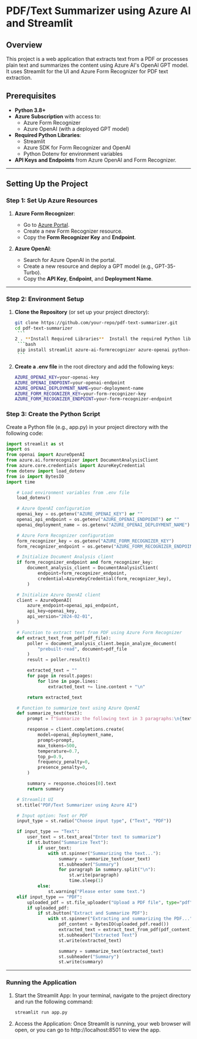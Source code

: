 # PDF/Text Summarizer using Azure AI and Streamlit

## Overview

This project is a web application that extracts text from a PDF or processes plain text and summarizes the content using Azure AI's OpenAI GPT model. It uses Streamlit for the UI and Azure Form Recognizer for PDF text extraction.

## Prerequisites

- **Python 3.8+**
- **Azure Subscription** with access to:
  - Azure Form Recognizer
  - Azure OpenAI (with a deployed GPT model)
- **Required Python Libraries**:
  - Streamlit
  - Azure SDK for Form Recognizer and OpenAI
  - Python Dotenv for environment variables
- **API Keys and Endpoints** from Azure OpenAI and Form Recognizer.

---

## Setting Up the Project

### Step 1: Set Up Azure Resources

1. **Azure Form Recognizer**:

   - Go to [Azure Portal](https://portal.azure.com/).
   - Create a new Form Recognizer resource.
   - Copy the **Form Recognizer Key** and **Endpoint**.

2. **Azure OpenAI**:
   - Search for Azure OpenAI in the portal.
   - Create a new resource and deploy a GPT model (e.g., GPT-35-Turbo).
   - Copy the **API Key**, **Endpoint**, and **Deployment Name**.

---

### Step 2: Environment Setup

1. **Clone the Repository** (or set up your project directory):

   ````bash
   git clone https://github.com/your-repo/pdf-text-summarizer.git
   cd pdf-text-summarizer
    ```
   2 . **Install Required Libraries**  Install the required Python libraries using pip
    ```bash
    pip install streamlit azure-ai-formrecognizer azure-openai python-dotenv
    ```
   ````

2. **Create a .env file** in the root directory and add the following keys:
   ```bash
   AZURE_OPENAI_KEY=your-openai-key
   AZURE_OPENAI_ENDPOINT=your-openai-endpoint
   AZURE_OPENAI_DEPLOYMENT_NAME=your-deployment-name
   AZURE_FORM_RECOGNIZER_KEY=your-form-recognizer-key
   AZURE_FORM_RECOGNIZER_ENDPOINT=your-form-recognizer-endpoint
   ```

### Step 3: Create the Python Script

Create a Python file (e.g., app.py) in your project directory with the following code:
```python
import streamlit as st
import os
from openai import AzureOpenAI
from azure.ai.formrecognizer import DocumentAnalysisClient
from azure.core.credentials import AzureKeyCredential
from dotenv import load_dotenv
from io import BytesIO
import time

    # Load environment variables from .env file
    load_dotenv()

    # Azure OpenAI configuration
    openai_key = os.getenv("AZURE_OPENAI_KEY") or ""
    openai_api_endpoint = os.getenv("AZURE_OPENAI_ENDPOINT") or ""
    openai_deployment_name = os.getenv("AZURE_OPENAI_DEPLOYMENT_NAME") or ""

    # Azure Form Recognizer configuration
    form_recognizer_key = os.getenv("AZURE_FORM_RECOGNIZER_KEY")
    form_recognizer_endpoint = os.getenv("AZURE_FORM_RECOGNIZER_ENDPOINT")

    # Initialize Document Analysis client
    if form_recognizer_endpoint and form_recognizer_key:
        document_analysis_client = DocumentAnalysisClient(
            endpoint=form_recognizer_endpoint,
            credential=AzureKeyCredential(form_recognizer_key),
        )

    # Initialize Azure OpenAI client
    client = AzureOpenAI(
        azure_endpoint=openai_api_endpoint,
        api_key=openai_key,
        api_version="2024-02-01",
    )

    # Function to extract text from PDF using Azure Form Recognizer
    def extract_text_from_pdf(pdf_file):
        poller = document_analysis_client.begin_analyze_document(
            "prebuilt-read", document=pdf_file
        )
        result = poller.result()

        extracted_text = ""
        for page in result.pages:
            for line in page.lines:
                extracted_text += line.content + "\n"

        return extracted_text

    # Function to summarize text using Azure OpenAI
    def summarize_text(text):
        prompt = f"Summarize the following text in 3 paragraphs:\n{text}."

        response = client.completions.create(
            model=openai_deployment_name,
            prompt=prompt,
            max_tokens=500,
            temperature=0.7,
            top_p=0.9,
            frequency_penalty=0,
            presence_penalty=0,
        )

        summary = response.choices[0].text
        return summary

    # Streamlit UI
    st.title("PDF/Text Summarizer using Azure AI")

    # Input option: Text or PDF
    input_type = st.radio("Choose input type", ("Text", "PDF"))

    if input_type == "Text":
        user_text = st.text_area("Enter text to summarize")
        if st.button("Summarize Text"):
            if user_text:
                with st.spinner("Summarizing the text..."):
                    summary = summarize_text(user_text)
                    st.subheader("Summary")
                    for paragraph in summary.split("\n"):
                        st.write(paragraph)
                        time.sleep(1)
            else:
                st.warning("Please enter some text.")
    elif input_type == "PDF":
        uploaded_pdf = st.file_uploader("Upload a PDF file", type="pdf")
        if uploaded_pdf:
            if st.button("Extract and Summarize PDF"):
                with st.spinner("Extracting and summarizing the PDF..."):
                    pdf_content = BytesIO(uploaded_pdf.read())
                    extracted_text = extract_text_from_pdf(pdf_content)
                    st.subheader("Extracted Text")
                    st.write(extracted_text)

                    summary = summarize_text(extracted_text)
                    st.subheader("Summary")
                    st.write(summary)
```
---
### Running the Application

1. Start the Streamlit App: In your terminal, navigate to the project directory and run the following command:
   ```bash
   streamlit run app.py
   ```
2. Access the Application: Once Streamlit is running, your web browser will open, or you can go to http://localhost:8501 to view the app.
